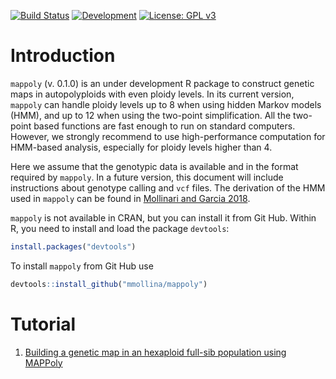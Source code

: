 [![Build Status](https://travis-ci.org/mmollina/MAPPoly.svg?branch=master)](https://travis-ci.org/mmollina/MAPPoly) [![Development](https://img.shields.io/badge/development-active-blue.svg)](https://img.shields.io/badge/development-active-blue.svg)
[![License: GPL v3](https://img.shields.io/badge/License-GPL%20v3-blue.svg)](https://www.gnu.org/licenses/gpl-3.0)

# Introduction

`mappoly` (v. 0.1.0) is an under development R package to construct genetic maps in autopolyploids with even ploidy levels. In its current version, `mappoly` can handle ploidy levels up to 8 when using hidden Markov models (HMM), and up to 12 when using the two-point simplification. All the two-point based functions are fast enough to run on standard computers. However, we strongly recommend to use high-performance computation for HMM-based analysis, especially for ploidy levels higher than 4. 

Here we assume that the genotypic data is available and in the format required by `mappoly`. In a future version, this document will include instructions about genotype calling and `vcf` files. The derivation of the HMM used in `mappoly` can be found in [Mollinari and Garcia 2018](https://doi.org/10.1101/415232 ). 

`mappoly` is not available in CRAN, but you can install it from Git Hub. Within R, you need to install and load the package `devtools`:

```R
install.packages("devtools")
```
To install `mappoly` from Git Hub use

```R
devtools::install_github("mmollina/mappoly")
```

# Tutorial

1. [Building a genetic map in an hexaploid full-sib population using MAPPoly](https://mmollina.github.io/MAPPoly/)
